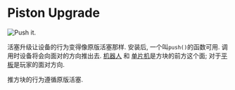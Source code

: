 # Piston Upgrade

![Push it.](oredict:oc:pistonUpgrade)

活塞升级让设备的行为变得像原版活塞那样. 安装后, 一个叫`push()`的函数可用. 调用时设备将会向面对的方向推出去. [机器人](../block/robot.md) 和 [单片机](../block/microcontroller.md)是方块的前方这个面; 对于[平板](tablet.md)是玩家的面对方向. 

推方块的行为遵循原版活塞.
